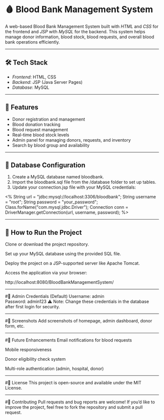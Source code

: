 # 🩸 Blood Bank Management System

A web-based Blood Bank Management System built with *HTML* and *CSS* for the frontend and *JSP* with *MySQL* for the backend. This system helps manage donor information, blood stock, blood requests, and overall blood bank operations efficiently.

---

## 🛠️ Tech Stack

- *Frontend*: HTML, CSS
- *Backend*: JSP (Java Server Pages)
- *Database*: MySQL

---

## 🚀 Features

- Donor registration and management
- Blood donation tracking
- Blood request management
- Real-time blood stock levels
- Admin panel for managing donors, requests, and inventory
- Search by blood group and availability

---

## 💾 Database Configuration

1. Create a MySQL database named bloodbank.
2. Import the bloodbank.sql file from the /database folder to set up tables.
3. Update your connection.jsp file with your MySQL credentials:

<%
String url = "jdbc:mysql://localhost:3306/bloodbank";
String username = "root";
String password = "your_password";
Class.forName("com.mysql.jdbc.Driver");
Connection conn = DriverManager.getConnection(url, username, password);
%>

---

## 🧪 How to Run the Project
Clone or download the project repository.

Set up your MySQL database using the provided SQL file.

Deploy the project on a JSP-supported server like Apache Tomcat.

Access the application via your browser:

http://localhost:8080/BloodBankManagementSystem/

---

#🔐 Admin Credentials (Default)
Username: admin  
Password: admin123
⚠️ Note: Change these credentials in the database after first login for security.

---

#📸 Screenshots
Add screenshots of homepage, admin dashboard, donor form, etc.

---

#📌 Future Enhancements
Email notifications for blood requests

Mobile responsiveness

Donor eligibility check system

Multi-role authentication (admin, hospital, donor)

---

#📃 License
This project is open-source and available under the MIT License.

---

#🤝 Contributing
Pull requests and bug reports are welcome!
If you’d like to improve the project, feel free to fork the repository and submit a pull request.
